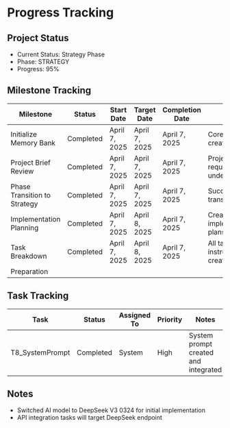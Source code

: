 # Progress Tracking

## Project Status
- Current Status: Strategy Phase
- Phase: STRATEGY
- Progress: 95%

## Milestone Tracking
| Milestone | Status | Start Date | Target Date | Completion Date | Notes |
|-----------|--------|------------|------------|----------------|-------|
| Initialize Memory Bank | Completed | April 7, 2025 | April 7, 2025 | April 7, 2025 | Core files created |
| Project Brief Review | Completed | April 7, 2025 | April 7, 2025 | April 7, 2025 | Project requirements understood |
| Phase Transition to Strategy | Completed | April 7, 2025 | April 7, 2025 | April 7, 2025 | Successfully transitioned |
| Implementation Planning | Completed | April 7, 2025 | April 8, 2025 | April 7, 2025 | Created all implementation plans |
| Task Breakdown | Completed | April 7, 2025 | April 8, 2025 | April 7, 2025 | All task instructions created |
| Preparation

## Task Tracking
| Task | Status | Assigned To | Priority | Notes |
|------|--------|------------|----------|-------|
| T8_SystemPrompt | Completed | System | High | System prompt created and integrated |

## Notes
- Switched AI model to DeepSeek V3 0324 for initial implementation
- API integration tasks will target DeepSeek endpoint
